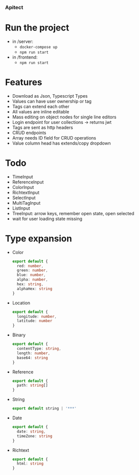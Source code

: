 ### Apitect

# Run the project

- in /server:
  - `docker-compose up`
  - `npm run start`
- in /frontend:
  - `npm run start`

# Features

- Download as Json, Typescript Types
- Values can have user ownership or tag
- Tags can extend each other
- All values are inline editable
- Mass editing on object nodes for single line editors
- Login endpoint for user collections -> returns jwt
- Tags are sent as http headers
- CRUD endpoints
- Array needs ID field for CRUD operations
- Value column head has extends/copy dropdown

# Todo

- TimeInput
- ReferenceInput
- ColorInput
- RichtextInput
- SelectInput
- MultiTagInput
- ListInput
- TreeInput: arrow keys, remember open state, open selected
- wait for user loading state missing

# Type expansion

- Color
  ```typescript
  export default {
    red: number,
    green: number,
    blue: number,
    alpha: number,
    hex: string,
    alphaHex: string
  }
  ```

- Location
  ```typescript
  export default {
    longitude: number,
    latitude: number
  }
  ``` 

- Binary
  ```typescript
  export default {
    contentType: string,
    length: number,
    base64: string
  }
  ```   
  
- Reference
  ```typescript
  export default {
    path: string[]
  }
  ```   

- String
  ```typescript
  export default string | '***'
  ```   

- Date
  ```typescript
  export default {
    date: string,
    timeZone: string
  }
  ```   

- Richtext
  ```typescript
  export default {
    html: string
  }
  ```   
